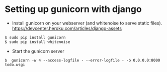 # Setting up gunicorn with django

- Install gunicorn on your webserver (and whitenoise to serve static files).
  https://devcenter.heroku.com/articles/django-assets

```shell
$ sudo pip install gunicorn
$ sudo pip install whitenoise
```

- Start the gunicorn server

```shell
$  gunicorn -w 4 --access-logfile - --error-logfile - -b 0.0.0.0:8000 todo.wsgi
```
